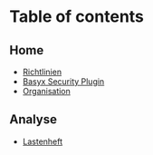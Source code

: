 # Table of contents

## Home

* [Richtlinien](README.md)
* [Basyx Security Plugin](<README (1).md>)
* [Organisation](organisation.md)

## Analyse

* [Lastenheft](analyse/lastenheft.md)
